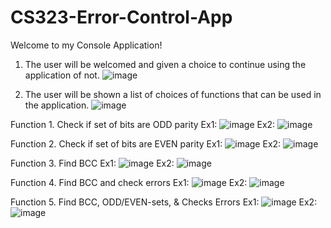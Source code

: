 # CS323-Error-Control-App

Welcome to my Console Application!

1. The user will be welcomed and given a choice to continue using the application of not.
![image](https://github.com/shanedenneycuizon/CS323-Error-Control-App/assets/111852805/cb287e27-881a-4865-ade3-0543b61c3088)

2. The user will be shown a list of choices of functions that can be used in the application.
![image](https://github.com/shanedenneycuizon/CS323-Error-Control-App/assets/111852805/b99fa6f7-f3cc-43e9-beed-f0a4c5f4f67c)

Function 1. Check if set of bits are ODD parity
Ex1: ![image](https://github.com/shanedenneycuizon/CS323-Error-Control-App/assets/111852805/9e60b3f6-99ae-49a7-a58c-1377f8b3cbe2)
Ex2: ![image](https://github.com/shanedenneycuizon/CS323-Error-Control-App/assets/111852805/4e3fd869-05ee-4f63-94dc-8ecf1c5ce9a9)
    
Function 2. Check if set of bits are EVEN parity
Ex1: ![image](https://github.com/shanedenneycuizon/CS323-Error-Control-App/assets/111852805/f1c36039-bcd0-4677-91e8-ec787317f17c)
Ex2: ![image](https://github.com/shanedenneycuizon/CS323-Error-Control-App/assets/111852805/0753640e-6c71-4949-bd51-cea1824d6a95)

Function 3. Find BCC
Ex1: ![image](https://github.com/shanedenneycuizon/CS323-Error-Control-App/assets/111852805/474ec048-a5f0-4f85-9bbf-acf6c79ee956)
Ex2: ![image](https://github.com/shanedenneycuizon/CS323-Error-Control-App/assets/111852805/26966822-a710-4183-9c69-258703e4d0de)

Function 4. Find BCC and check errors
Ex1: ![image](https://github.com/shanedenneycuizon/CS323-Error-Control-App/assets/111852805/2ecb421d-1f80-4993-8cef-b09f7db538dd)
Ex2: ![image](https://github.com/shanedenneycuizon/CS323-Error-Control-App/assets/111852805/ab27d16e-1e74-4af3-bb71-a7e7e33e8038)

Function 5. Find BCC, ODD/EVEN-sets, & Checks Errors
Ex1: ![image](https://github.com/shanedenneycuizon/CS323-Error-Control-App/assets/111852805/3a8760d2-bbdf-46af-805e-bfc23280da5c)
Ex2: ![image](https://github.com/shanedenneycuizon/CS323-Error-Control-App/assets/111852805/74bc5522-c309-4fc4-b744-102446606328)
